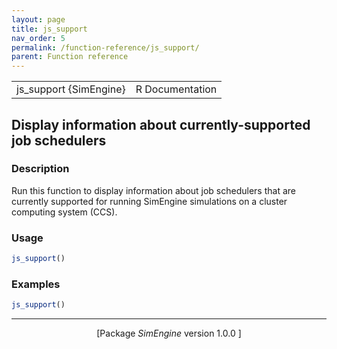 ```yaml
---
layout: page
title: js_support 
nav_order: 5 
permalink: /function-reference/js_support/
parent: Function reference
---
```



<table width="100%" summary="page for js_support {SimEngine}"><tr><td>js_support {SimEngine}</td><td style="text-align: right;">R Documentation</td></tr></table>

<h2>Display information about currently-supported job schedulers</h2>

<h3>Description</h3>

<p>Run this function to display information about job schedulers
that are currently supported for running <span class="pkg">SimEngine</span> simulations on a
cluster computing system (CCS).
</p>


<h3>Usage</h3>

```R
js_support()
```


<h3>Examples</h3>

```R
js_support()
```

<hr /><div style="text-align: center;">[Package <em>SimEngine</em> version 1.0.0 ]</div>
